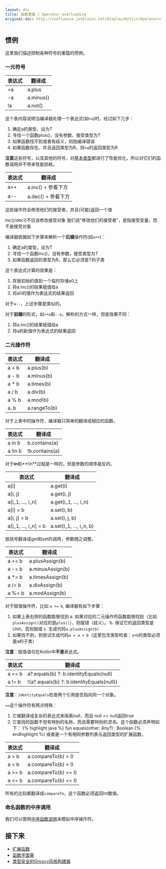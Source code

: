 ```yaml
---
layout: doc
title: 函数重载 | Operator overloading
original-doc: http://confluence.jetbrains.net/display/Kotlin/Operator+overloading
---
```


## 惯例

这里我们描述控制各种符号的重载的惯例。

### 一元符号

| 表达式 | 翻译成    |
| --     |  --       |
| +a     | a.plus    |
| -a     | a.minus() |
| !a     | a.not()   |

这个表内容说明当编译器处理一个表达式(如`+a`)时，经过如下几步：

1. 确定a的类型，设为T
1. 寻找一个函数plus()，没有参数，接受类型为T
1. 如果函数找不到或者有歧义，则抱编译错误
1. 如果函数存在，并且返回类型为R，则`+a`的返回类型为R

**注意**这些符号，以及其他的符号，对[基本类型](posts/basic-types)都进行了性能优化，所以对它们的函数调用并不带来性能损耗。

| 表达式 | 翻译成             |
|  --    |  --                |
|  a++   | a.inc() + 参看下方 |
|  a--   | a.dec() + 参看下方 |

这些操作符会修改他们的接受者，并且(可能)返回一个值

<div class="warn">
inc()/dec()不应该修改接受对象
我们说“修改他们的接受者”，是指接受变量，而不是接受对象
</div>

编译器依据如下步骤来解析一个**后缀**操作符(如`a++`)：

1. 确定a的类型，设为T
1. 寻找一个函数inc()，没有参数，接受类型为T
1. 如果函数返回的类型为R，那么它必须是T的子类

这个表达式计算的效果是：

1. 存放初始的值到一个临时存储a0上
1. 将a.inc()的结果赋值给a
1. 将a0的值作为表达式的结果返回

对于`a--`，上述步骤是类似的。

对于**前缀**的形式，如`++a`和`--a`，解析的方式一样，但是效果不同：

1. 将a.inc()的结果赋值给a
1. 将a的新值作为表达式的结果返回


### 二元操作符

|  表达式  |  翻译成      |
|   ---    |   ---        |
|  a + b   |  a.plus(b)   |
|  a - b   |  a.minus(b)  |
|  a \* b  |  a.times(b)  |
|  a / b   |  a.div(b)    |
|  a % b   |  a.mod(b)    |
|  a..b    |  a.rangeTo(b)|

对于上表中的操作符，编译器只简单的翻译成相应的函数。


|  表达式  |  翻译成        |
|   ---    |   ---          |
|  a in b  |  b.contains(a) |
|  a !in b | !b.contains(a) |

对于**in**和**!in**过程是一样的，但是参数的顺序是反的。


|  表达式              |  翻译成                 |
|   ---                |   ---                   |
|  a\[i\]                |  a.get(i)               |
|  a\[i, j\] |  a.get(i, j)                        |
|  a\[i_1, ..., i_n\]    |  a.get(i_1, ..., i_n)   |
| a\[i\] = b             |  a.set(i, b)            |
| a\[i, j\] = b          |  a.set(i, j, b)         |
| a\[i_1, ..., i_n\] = b | a.set(i_1, ..., i_n, b) |

<!--[]() -->

放括号翻译成get和set的调用，参数随之调整。


|  表达式  |  翻译成          |
|   ---    |   ---            |
|  a += b  |  a.plusAssign(b) |
|  a -= b  |  a.minusAssign(b)|
|  a \*= b |  a.timesAssign(b)|
|  a /= b  |  a.divAssign(b)  |
|  a %= b  |  a.modAssign(b)  |

对于赋值操作符，比如 `a += b`, 编译器有如下步骤：

1. 如果上表右侧的函数能够找到
  a. 如果对应的二元操作符函数能够找到（比如`plusAssign()`对应的是`plus()`），则报错（歧义）。
  b. 保证它的返回类型是Unit，否则报错
  c. 生成代码`a.plusAssign(b)`
1. 如果找不到，则尝试生成代码`a = a + b`（这里包含类型检查：`a+b`的类型必须是a的子类）

**注意**：赋值语句在Kotlin中**不是**表达式。


|  表达式  |  翻译成                                   |
|   ---    |   ---                                     |
|  a == b  | a?.equals(b) ?: b.identityEquals(null)    |
|  a != b  | !(a?.equals(b) ?: b.identityEquals(null)) |

**注意**：`identityEquals`检查两个引用是否指向同一个对象。

`==`这个操作符有两点特殊：

1. 它被翻译成复杂的表达式来隔离null，而且 null == null返回true
1. 它查找的函数不但有特别的名称，而且需要特别的*签名*。这个函数必须声明如下： <!--[]() -->
{% highlight java %}
fun equals(other: Any?) : Boolean
{% endhighlight %}
或者是一个有相同参数列表与返回类型的扩展函数。


|  表达式  |  翻译成              |
|   ---    |  ---                 |
|  a > b   | a.compareTo(b) > 0   |
|  a < b   | a.compareTo(b) < 0   |
|  a >= b  | a.compareTo(b) >= 0  |
|  a <= b  | a.compareTo(b) <= 0  |

<!--  > -->
所有的比较都翻译成`compareTo`，这个函数必须返回Int数值。


### 命名函数的中序调用

我们可以使用[中序函数调用](posts/functions#infix-calls)来模拟中序操作符。

## 接下来
* [扩展函数](posts/extension-functions)
* [函数字面量](posts/function-literals)
* [类型安全的Groovy风格构建器](posts/type-safe-groovy-style-builders)
